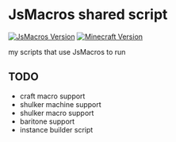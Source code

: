 # JsMacros shared script
<p align="left">
  <a href="https://github.com/JsMacros/JsMacros"><img src="https://img.shields.io/badge/JsMacros-1.8.3-brightgreen.svg" alt="JsMacros Version"/></a>
  <a href=""><img src="https://img.shields.io/badge/Minecraft-1.19.2-brightgreen.svg" alt="Minecraft Version"/></a>
</p>
  my scripts that use JsMacros to run

## TODO
* craft macro support
* shulker machine support
* shulker macro support
* baritone support
* instance builder script
